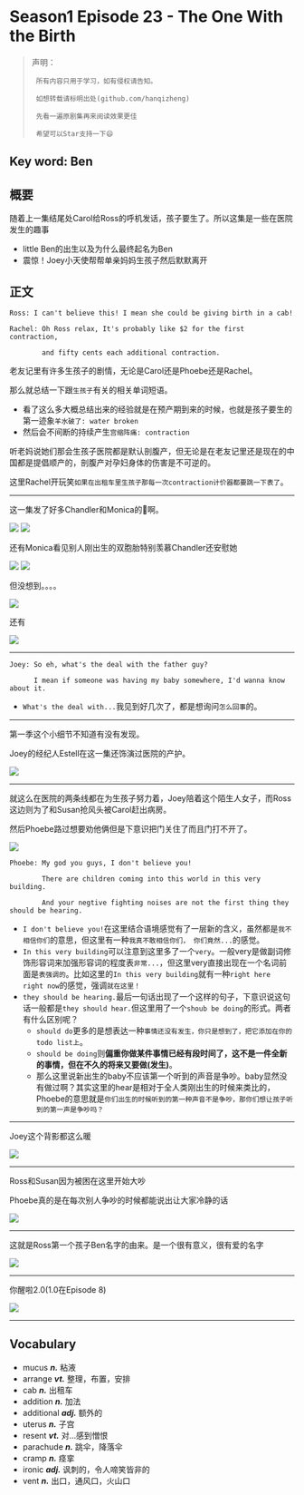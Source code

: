 # Season1 Episode 23 - The One With the Birth

> 声明：
>       
>      所有内容只用于学习，如有侵权请告知。
>
>      如想转载请标明出处(github.com/hanqizheng)
>      
>      先看一遍原剧集再来阅读效果更佳
> 
>      希望可以Star支持一下😄
>
> 

## Key word: Ben


## 概要

随着上一集结尾处Carol给Ross的呼机发话，孩子要生了。所以这集是一些在医院发生的趣事

- little Ben的出生以及为什么最终起名为Ben
- 震惊！Joey小天使帮帮单亲妈妈生孩子然后默默离开


## 正文

```
Ross: I can't believe this! I mean she could be giving birth in a cab!

Rachel: Oh Ross relax, It's probably like $2 for the first contraction,

        and fifty cents each additional contraction.
```

老友记里有许多生孩子的剧情，无论是Carol还是Phoebe还是Rachel。

那么就总结一下跟`生孩子`有关的相关单词短语。

- 看了这么多大概总结出来的经验就是在预产期到来的时候，也就是孩子要生的第一迹象`羊水破了: water broken`
- 然后会不间断的持续产生`宫缩阵痛: contraction`

听老妈说她们那会生孩子医院都是默认剖腹产，但无论是在老友记里还是现在的中国都是提倡顺产的，剖腹产对孕妇身体的伤害是不可逆的。


这里Rachel开玩笑`如果在出租车里生孩子那每一次contraction计价器都要跳一下表了`。

---

这一集发了好多Chandler和Monica的🍬啊。

![](./../source/image/season1/episode23/59.39.jpg)
![](./../source/image/season1/episode23/59.33.jpg)


还有Monica看见别人刚出生的双胞胎特别羡慕Chandler还安慰她

![](./../source/image/season1/episode23/41.21.jpg)
![](./../source/image/season1/episode23/44.50.jpg)

但没想到。。。。


![](./../source/image/season1/episode23/47.58.jpg)


还有

![](./../source/image/season1/episode23/12.47.jpg)

---

```
Joey: So eh, what's the deal with the father guy?

      I mean if someone was having my baby somewhere, I'd wanna know about it.
```

- `What's the deal with...`我见到好几次了，都是想询问`怎么回事`的。
  
---

第一季这个小细节不知道有没有发现。

Joey的经纪人Estell在这一集还饰演过医院的产护。

![](./../source/image/season1/episode23/48.36.jpg)

---

就这么在医院的两条线都在为生孩子努力着，Joey陪着这个陌生人女子，而Ross这边则为了和Susan抢风头被Carol赶出病房。

然后Phoebe路过想要劝他俩但是下意识把门关住了而且门打不开了。

![](./../source/image/season1/episode23/10.21.jpg)

```
Phoebe: My god you guys, I don't believe you!

        There are children coming into this world in this very building.

        And your negtive fighting noises are not the first thing they should be hearing.
```

- `I don't believe you!`在这里结合语境感觉有了一层新的含义，虽然都是`我不相信你们`的意思，但这里有一种`我真不敢相信你们， 你们竟然...`的感觉。
- `In this very building`可以注意到这里多了一个`very`。一般very是做副词修饰形容词来加强形容词的程度表`非常...`，但这里very直接出现在一个名词前面是`表强调的`。比如这里的`In this very building`就有一种`right here right now`的感觉，强调`就在这里！`
- `they should be hearing.`最后一句话出现了一个这样的句子，下意识说这句话一般都是`they should hear.`但这里用了一个`shoub be doing`的形式。两者有什么区别呢？
  - `should do`更多的是想表达一种`事情还没有发生，你只是想到了，把它添加在你的todo list上`。
  - `should be doing`则**偏重你做某件事情已经有段时间了，这不是一件全新的事情，但在不久的将来又要做(发生)**。
  - 那么这里说新出生的baby不应该第一个听到的声音是争吵。baby显然没有做过啊？其实这里的hear是相对于全人类刚出生的时候来类比的，Phoebe的意思就是`你们出生的时候听到的第一种声音不是争吵，那你们想让孩子听到的第一声是争吵吗？`

---

Joey这个背影都这么暖

![](./../source/image/season1/episode23/15.08.jpg)

---

Ross和Susan因为被困在这里开始大吵

Phoebe真的是在每次别人争吵的时候都能说出让大家冷静的话

![](./../source/image/season1/episode23/29.34.jpg)

---

这就是Ross第一个孩子Ben名字的由来。是一个很有意义，很有爱的名字

![](./../source/image/season1/episode23/42.55.jpg)

---

你醒啦2.0(1.0在Episode 8)

![](./../source/image/season1/episode23/50.23.jpg)

---


## Vocabulary

- mucus ***n.*** 粘液
- arrange ***vt.*** 整理，布置，安排
- cab ***n.*** 出租车
- addition ***n.*** 加法
- additional ***adj.*** 额外的
- uterus ***n.*** 子宫
- resent ***vt.*** 对...感到憎恨
- parachude ***n.*** 跳伞，降落伞
- cramp ***n.*** 痉挛
- ironic ***adj.*** 讽刺的，令人啼笑皆非的
- vent ***n.*** 出口，通风口，火山口
